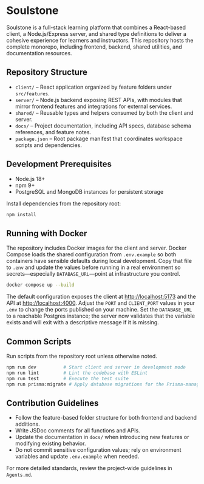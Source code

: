 # Soulstone

Soulstone is a full-stack learning platform that combines a React-based client, a Node.js/Express server, and shared type definitions to deliver a cohesive experience for learners and instructors. This repository hosts the complete monorepo, including frontend, backend, shared utilities, and documentation resources.

## Repository Structure
- `client/` – React application organized by feature folders under `src/features`.
- `server/` – Node.js backend exposing REST APIs, with modules that mirror frontend features and integrations for external services.
- `shared/` – Reusable types and helpers consumed by both the client and server.
- `docs/` – Project documentation, including API specs, database schema references, and feature notes.
- `package.json` – Root package manifest that coordinates workspace scripts and dependencies.

## Development Prerequisites
- Node.js 18+
- npm 9+
- PostgreSQL and MongoDB instances for persistent storage

Install dependencies from the repository root:

```bash
npm install
```

## Running with Docker
The repository includes Docker images for the client and server. Docker Compose loads the shared
configuration from `.env.example` so both containers have sensible defaults during local development.
Copy that file to `.env` and update the values before running in a real environment so secrets—especially
`DATABASE_URL`—point at infrastructure you control.

```bash
docker compose up --build
```

The default configuration exposes the client at <http://localhost:5173> and the API at <http://localhost:4000>.
Adjust the `PORT` and `CLIENT_PORT` values in your `.env` to change the ports published on your machine.
Set the `DATABASE_URL` to a reachable Postgres instance; the server now validates that the variable exists
and will exit with a descriptive message if it is missing.

## Common Scripts
Run scripts from the repository root unless otherwise noted.

```bash
npm run dev          # Start client and server in development mode
npm run lint         # Lint the codebase with ESLint
npm run test         # Execute the test suite
npm run prisma:migrate # Apply database migrations for the Prisma-managed Postgres schema
```

## Contribution Guidelines
- Follow the feature-based folder structure for both frontend and backend additions.
- Write JSDoc comments for all functions and APIs.
- Update the documentation in `docs/` when introducing new features or modifying existing behavior.
- Do not commit sensitive configuration values; rely on environment variables and update `.env.example` when needed.

For more detailed standards, review the project-wide guidelines in `Agents.md`.
